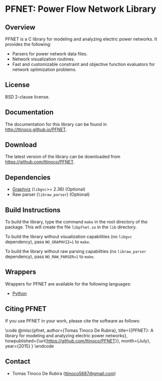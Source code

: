 # PFNET: Power Flow Network Library #

## Overview ##

PFNET is a C library for modeling and analyzing electric power networks. It provides the following:

* Parsers for power network data files.
* Network visualization routines.
* Fast and customizable constraint and objective function evaluators for network optimization problems.

## License ##

BSD 2-clause license.

## Documentation ##

The documentation for this library can be found in http://ttinoco.github.io/PFNET.

## Download ##

The latest version of the library can be downloaded from https://github.com/ttinoco/PFNET.

## Dependencies ##

* [Graphviz](http://www.graphviz.org/) (``libgvc``>= 2.36) (Optional)
* Raw parser (``libraw_parser``) (Optional)

## Build Instructions ##

To build the library, type the command ``make`` in the root directory of the package. This will create the file ``libpfnet.so`` in the ``lib`` directory.

To build the library without visualization capabilities (no ``libgvc`` dependency), pass ``NO_GRAPHVIZ=1`` to ``make``.

To build the library without raw parsing capabilities (no ``libraw_parser`` dependency), pass ``NO_RAW_PARSER=1`` to ``make``.

## Wrappers ##

Wrappers for PFNET are available for the following languages:

* [Python](http://ttinoco.github.io/PFNET/python)

## Citing PFNET ##

If you use PFNET in your work, please cite the software as follows:

\code
@misc{pfnet,
  author={Tomas Tinoco De Rubira},
  title={{PFNET}: A library for modeling and analyzing electric power networks},
  howpublished={\url{https://github.com/ttinoco/PFNET}},
  month={July},
  year={2015}
}
\endcode

## Contact ##

* Tomas Tinoco De Rubira (<ttinoco5687@gmail.com>)